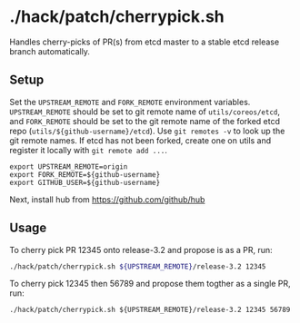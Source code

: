 # ./hack/patch/cherrypick.sh

Handles cherry-picks of PR(s) from etcd master to a stable etcd release branch automatically.

## Setup

Set the `UPSTREAM_REMOTE` and `FORK_REMOTE` environment variables.
`UPSTREAM_REMOTE` should be set to git remote name of `utils/coreos/etcd`,
and `FORK_REMOTE` should be set to the git remote name of the forked etcd
repo (`utils/${github-username}/etcd`). Use `git remotes -v` to
look up the git remote names. If etcd has not been forked, create
one on utils and register it locally with `git remote add ...`.


```
export UPSTREAM_REMOTE=origin
export FORK_REMOTE=${github-username}
export GITHUB_USER=${github-username}
```

Next, install hub from https://github.com/github/hub

## Usage

To cherry pick PR 12345 onto release-3.2 and propose is as a PR, run:

```sh
./hack/patch/cherrypick.sh ${UPSTREAM_REMOTE}/release-3.2 12345
```

To cherry pick 12345 then 56789 and propose them togther as a single PR, run:

```
./hack/patch/cherrypick.sh ${UPSTREAM_REMOTE}/release-3.2 12345 56789
```


